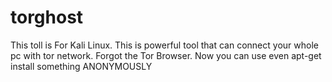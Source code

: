 # torghost
This toll is For Kali Linux. This is powerful tool that can connect your whole pc with tor network. Forgot the Tor Browser. Now you can use even  apt-get install something ANONYMOUSLY
